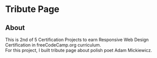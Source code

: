 # Tribute Page
## About
This is 2nd of 5 Certification Projects to earn Responsive Web Design Certification in freeCodeCamp.org curriculum.\
For this project, I built tribute page about polish poet Adam Mickiewicz.
